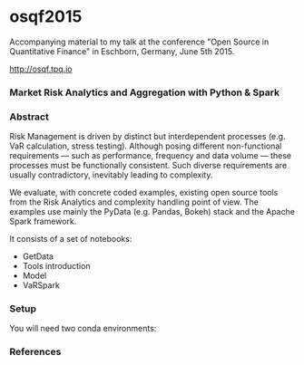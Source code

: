 # osqf2015

Accompanying material to my talk at the conference "Open Source in Quantitative Finance" in Eschborn, Germany, June 5th 2015.

http://osqf.tpq.io

### Market Risk Analytics and Aggregation with Python & Spark
### Abstract

Risk Management is driven by distinct but interdependent processes (e.g. VaR calculation, stress testing). Although posing different non-functional requirements — such as performance, frequency and data volume — these processes must be functionally consistent. Such diverse requirements are usually contradictory, inevitably leading to complexity.

We evaluate, with concrete coded examples, existing open source tools from the Risk Analytics and complexity handling point of view. The examples use mainly the PyData (e.g. Pandas, Bokeh) stack and the Apache Spark framework.



It consists of a set of notebooks:
- GetData
- Tools introduction
- Model
- VaRSpark


### Setup

You will need two conda environments:


### References


